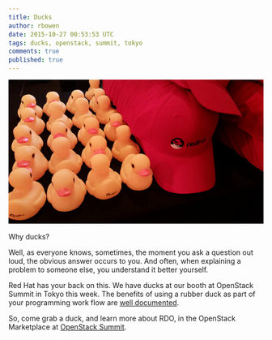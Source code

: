 ```yaml
---
title: Ducks
author: rbowen
date: 2015-10-27 00:53:53 UTC
tags: ducks, openstack, summit, tokyo
comments: true
published: true
---
```


![Ducks](/images/blog/ducks.jpg)

Why ducks?

Well, as everyone knows, sometimes, the moment you ask a question
out loud, the obvious answer occurs to you. And often, when
explaining a problem to someone else, you understand it better
yourself.

Red Hat has your back on this. We have ducks at our booth at OpenStack
Summit in Tokyo this week. The benefits of using a rubber duck as part
of your programming work flow are [well
documented](https://en.wikipedia.org/wiki/Rubber_duck_debugging).

So, come grab a duck, and learn more about RDO, in the OpenStack
Marketplace at [OpenStack Summit](http://openstack.org/summit/).